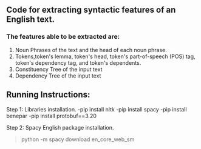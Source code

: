 ## Code for extracting syntactic features of an English text.

### The features able to be extracted are:

1. Noun Phrases of the text and the head of each noun phrase.
2. Tokens,token's lemma, token's head, token's part-of-speech (POS) tag, token's dependency tag, and token's dependents.
3. Constituency Tree of the input text
4. Dependency Tree of the input text

## Running Instructions:
Step 1: Libraries installation.
-pip install nltk
-pip install spacy 
-pip install benepar
-pip install protobuf==3.20

Step 2: Spacy English package installation.
>python -m spacy download en_core_web_sm




 
